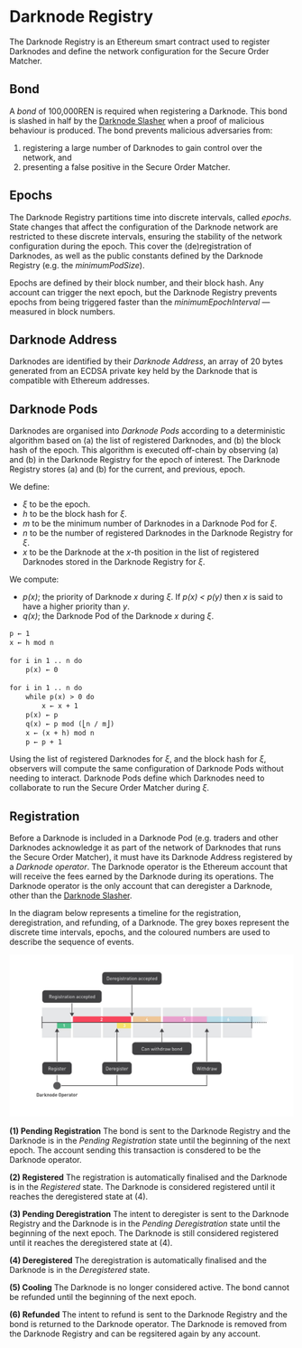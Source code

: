 # Darknode Registry

The Darknode Registry is an Ethereum smart contract used to register Darknodes and define the network configuration for the Secure Order Matcher.

## Bond

A *bond* of 100,000REN is required when registering a Darknode. This bond is slashed in half by the [Darknode Slasher](./03-darknode-slasher.md) when a proof of malicious behaviour is produced. The bond prevents malicious adversaries from:

1. registering a large number of Darknodes to gain control over the network, and
2. presenting a false positive in the Secure Order Matcher.

## Epochs

The Darknode Registry partitions time into discrete intervals, called *epochs*. State changes that affect the configuration of the Darknode network are restricted to these discrete intervals, ensuring the stability of the network configuration during the epoch. This cover the (de)registration of Darknodes, as well as the public constants defined by the Darknode Registry (e.g. the *minimumPodSize*).

Epochs are defined by their block number, and their block hash. Any account can trigger the next epoch, but the Darknode Registry prevents epochs from being triggered faster than the *minimumEpochInterval* — measured in block numbers.

## Darknode Address

Darknodes are identified by their *Darknode Address*, an array of 20 bytes generated from an ECDSA private key held by the Darknode that is compatible with Ethereum addresses.

## Darknode Pods

Darknodes are organised into *Darknode Pods* according to a deterministic algorithm based on (a) the list of registered Darknodes, and (b) the block hash of the epoch. This algorithm is executed off-chain by observing (a) and (b) in the Darknode Registry for the epoch of interest. The Darknode Registry stores (a) and (b) for the current, and previous, epoch.

We define:

- _ξ_ to be the epoch.
- _h_ to be the block hash for _ξ_.
- _m_ to be the minimum number of Darknodes in a Darknode Pod for _ξ_.
- _n_ to be the number of registered Darknodes in the Darknode Registry for _ξ_.
- _x_ to be the Darknode at the _x_-th position in the list of registered Darknodes stored in the Darknode Registry for _ξ_.

We compute:

- _p(x)_; the priority of Darknode _x_ during _ξ_. If _p(x) < p(y)_ then _x_ is said to have a higher priority than _y_.
- _q(x)_; the Darknode Pod of the Darknode _x_ during _ξ_.

```
p ← 1
x ← h mod n

for i in 1 .. n do
    p(x) ← 0

for i in 1 .. n do
    while p(x) > 0 do
        x ← x + 1
    p(x) ← p
    q(x) ← p mod (⎣n / m⎦)
    x ← (x + h) mod n
    p ← p + 1
```

Using the list of registered Darknodes for _ξ_, and the block hash for _ξ_, observers will compute the same configuration of Darknode Pods without needing to interact. Darknode Pods define which Darknodes need to collaborate to run the Secure Order Matcher during _ξ_.

## Registration

Before a Darknode is included in a Darknode Pod (e.g. traders and other Darknodes acknowledge it as part of the network of Darknodes that runs the Secure Order Matcher), it must have its Darknode Address registered by a *Darknode operator*. The Darknode operator is the Ethereum account that will receive the fees earned by the Darknode during its operations. The Darknode operator is the only account that can deregister a Darknode, other than the [Darknode Slasher](./03-darknode-slasher.md).

In the diagram below represents a timeline for the registration, deregistration, and refunding, of a Darknode. The grey boxes represent the discrete time intervals, epochs, and the coloured numbers are used to describe the sequence of events.

![Timeline](./images/01-darknode-registry-timeline.jpg "Timeline")

**(1) Pending Registration**
  The bond is sent to the Darknode Registry and the Darknode is in the *Pending Registration* state until the beginning of the next epoch. The account sending this transaction is consdered to be the Darknode operator.

**(2) Registered**
  The registration is automatically finalised and the Darknode is in the *Registered* state. The Darknode is considered registered until it reaches the deregistered state at (4).

**(3) Pending Deregistration**
  The intent to deregister is sent to the Darknode Registry and the Darknode is in the *Pending Deregistration* state until the beginning of the next epoch. The Darknode is still considered registered until it reaches the deregistered state at (4).

**(4) Deregistered**
  The deregistration is automatically finalised and the Darknode is in the *Deregistered* state.

**(5) Cooling**
  The Darknode is no longer considered active. The bond cannot be refunded until the beginning of the next epoch.

**(6) Refunded**
  The intent to refund is sent to the Darknode Registry and the bond is returned to the Darknode operator. The Darknode is removed from the Darknode Registry and can be regsitered again by any account.